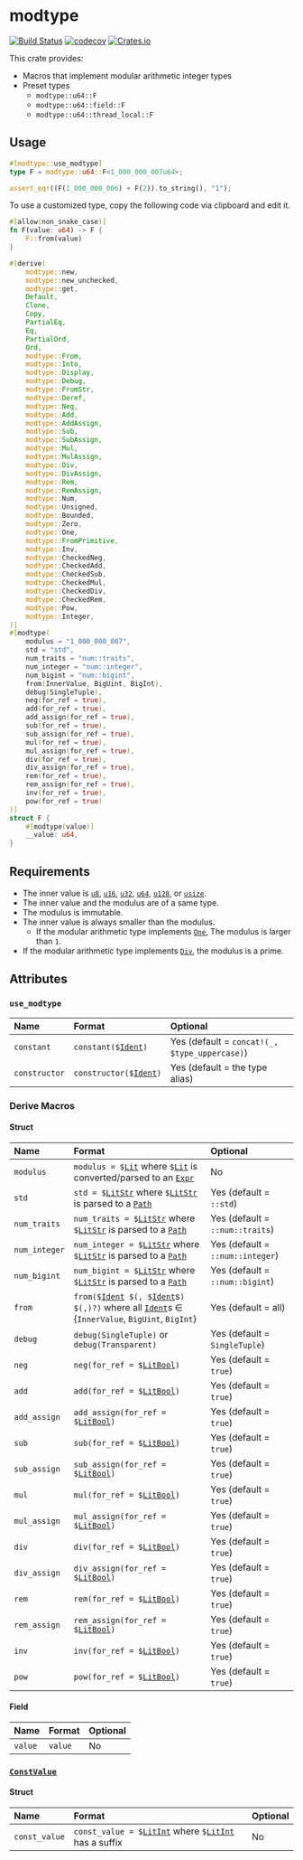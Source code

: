 # modtype

[![Build Status](https://img.shields.io/travis/com/qryxip/modtype/master.svg?label=windows%20%26%20macos%20%26%20linux)](https://travis-ci.com/qryxip/modtype)
[![codecov](https://codecov.io/gh/qryxip/modtype/branch/master/graph/badge.svg)](https://codecov.io/gh/qryxip/modtype)
[![Crates.io](https://img.shields.io/crates/v/modtype.svg)](https://crates.io/crates/modtype)

This crate provides:
- Macros that implement modular arithmetic integer types
- Preset types
    - `modtype::u64::F`
    - `modtype::u64::field::F`
    - `modtype::u64::thread_local::F`

## Usage

```rust
#[modtype::use_modtype]
type F = modtype::u64::F<1_000_000_007u64>;

assert_eq!((F(1_000_000_006) + F(2)).to_string(), "1");
```

To use a customized type, copy the following code via clipboard and edit it.

```rust
#[allow(non_snake_case)]
fn F(value: u64) -> F {
    F::from(value)
}

#[derive(
    modtype::new,
    modtype::new_unchecked,
    modtype::get,
    Default,
    Clone,
    Copy,
    PartialEq,
    Eq,
    PartialOrd,
    Ord,
    modtype::From,
    modtype::Into,
    modtype::Display,
    modtype::Debug,
    modtype::FromStr,
    modtype::Deref,
    modtype::Neg,
    modtype::Add,
    modtype::AddAssign,
    modtype::Sub,
    modtype::SubAssign,
    modtype::Mul,
    modtype::MulAssign,
    modtype::Div,
    modtype::DivAssign,
    modtype::Rem,
    modtype::RemAssign,
    modtype::Num,
    modtype::Unsigned,
    modtype::Bounded,
    modtype::Zero,
    modtype::One,
    modtype::FromPrimitive,
    modtype::Inv,
    modtype::CheckedNeg,
    modtype::CheckedAdd,
    modtype::CheckedSub,
    modtype::CheckedMul,
    modtype::CheckedDiv,
    modtype::CheckedRem,
    modtype::Pow,
    modtype::Integer,
)]
#[modtype(
    modulus = "1_000_000_007",
    std = "std",
    num_traits = "num::traits",
    num_integer = "num::integer",
    num_bigint = "num::bigint",
    from(InnerValue, BigUint, BigInt),
    debug(SingleTuple),
    neg(for_ref = true),
    add(for_ref = true),
    add_assign(for_ref = true),
    sub(for_ref = true),
    sub_assign(for_ref = true),
    mul(for_ref = true),
    mul_assign(for_ref = true),
    div(for_ref = true),
    div_assign(for_ref = true),
    rem(for_ref = true),
    rem_assign(for_ref = true),
    inv(for_ref = true),
    pow(for_ref = true)
)]
struct F {
    #[modtype(value)]
    __value: u64,
}
```

## Requirements

- The inner value is [`u8`], [`u16`], [`u32`], [`u64`], [`u128`], or [`usize`].
- The inner value and the modulus are of a same type.
- The modulus is immutable.
- The inner value is always smaller than the modulus.
    - If the modular arithmetic type implements [`One`], The modulus is larger than `1`.
- If the modular arithmetic type implements [`Div`], the modulus is a prime.

## Attributes

### `use_modtype`

| Name          | Format                         | Optional                                      |
| :------------ | :----------------------------- | :-------------------------------------------- |
| `constant`    | `constant($`[`Ident`]`)`       | Yes (default = `concat!(_, $type_uppercase)`) |
| `constructor` | `constructor($`[`Ident`]`)`    | Yes (default = the type alias)                |

### Derive Macros

#### Struct

| Name                 | Format                                                                                                   | Optional                         |
| :------------------- | :------------------------------------------------------------------------------------------------------- | :------------------------------- |
| `modulus`            | `modulus = $`[`Lit`] where `$`[`Lit`] is converted/parsed to an [`Expr`]                                 | No                               |
| `std`                | `std = $`[`LitStr`] where `$`[`LitStr`] is parsed to a [`Path`]                                          | Yes (default = `::std`)          |
| `num_traits`         | `num_traits = $`[`LitStr`] where `$`[`LitStr`] is parsed to a [`Path`]                                   | Yes (default = `::num::traits`)  |
| `num_integer`        | `num_integer = $`[`LitStr`] where `$`[`LitStr`] is parsed to a [`Path`]                                  | Yes (default = `::num::integer`) |
| `num_bigint`         | `num_bigint = $`[`LitStr`] where `$`[`LitStr`] is parsed to a [`Path`]                                   | Yes (default = `::num::bigint`)  |
| `from`               | `from($`[`Ident`]` $(, $`[`Ident`]s`) $(,)?)` where all [`Ident`]s ∈ {`InnerValue`, `BigUint`, `BigInt`} | Yes (default = all)              |
| `debug`              | `debug(SingleTuple)` or `debug(Transparent)`                                                             | Yes (default = `SingleTuple`)    |
| `neg`                | `neg(for_ref = $`[`LitBool`]`)`                                                                          | Yes (default = `true`)           |
| `add`                | `add(for_ref = $`[`LitBool`]`)`                                                                          | Yes (default = `true`)           |
| `add_assign`         | `add_assign(for_ref = $`[`LitBool`]`)`                                                                   | Yes (default = `true`)           |
| `sub`                | `sub(for_ref = $`[`LitBool`]`)`                                                                          | Yes (default = `true`)           |
| `sub_assign`         | `sub_assign(for_ref = $`[`LitBool`]`)`                                                                   | Yes (default = `true`)           |
| `mul`                | `mul(for_ref = $`[`LitBool`]`)`                                                                          | Yes (default = `true`)           |
| `mul_assign`         | `mul_assign(for_ref = $`[`LitBool`]`)`                                                                   | Yes (default = `true`)           |
| `div`                | `div(for_ref = $`[`LitBool`]`)`                                                                          | Yes (default = `true`)           |
| `div_assign`         | `div_assign(for_ref = $`[`LitBool`]`)`                                                                   | Yes (default = `true`)           |
| `rem`                | `rem(for_ref = $`[`LitBool`]`)`                                                                          | Yes (default = `true`)           |
| `rem_assign`         | `rem_assign(for_ref = $`[`LitBool`]`)`                                                                   | Yes (default = `true`)           |
| `inv`                | `inv(for_ref = $`[`LitBool`]`)`                                                                          | Yes (default = `true`)           |
| `pow`                | `pow(for_ref = $`[`LitBool`]`)`                                                                          | Yes (default = `true`)           |

#### Field

| Name                 | Format  | Optional |
| :------------------- | :------ | :------- |
| `value`              | `value` | No       |

### [`ConstValue`]

#### Struct

| Name                 | Format                                                       | Optional  |
| :------------------- | :----------------------------------------------------------- | :-------- |
| `const_value`        | `const_value = $`[`LitInt`] where `$`[`LitInt`] has a suffix | No        |

[`u8`]: https://doc.rust-lang.org/nightly/std/primitive.u8.html
[`u16`]: https://doc.rust-lang.org/nightly/std/primitive.u16.html
[`u32`]: https://doc.rust-lang.org/nightly/std/primitive.u32.html
[`u64`]: https://doc.rust-lang.org/nightly/std/primitive.u64.html
[`u128`]: https://doc.rust-lang.org/nightly/std/primitive.u128.html
[`usize`]: https://doc.rust-lang.org/nightly/std/primitive.usize.html
[`Div`]: https://doc.rust-lang.org/nightly/core/ops/arith/trait.Div.html
[`One`]: https://docs.rs/num-traits/0.2/num_traits/identities/trait.One.html
[`Ident`]: https://docs.rs/syn/0.15/syn/struct.Ident.html
[`Lit`]: https://docs.rs/syn/0.15/syn/enum.Lit.html
[`LitStr`]: https://docs.rs/syn/0.15/syn/struct.LitStr.html
[`LitInt`]: https://docs.rs/syn/0.15/syn/struct.LitInt.html
[`LitBool`]: https://docs.rs/syn/0.15/syn/struct.LitBool.html
[`Expr`]: https://docs.rs/syn/0.15/syn/struct.Expr.html
[`Path`]: https://docs.rs/syn/0.15/syn/struct.Path.html
[`ConstValue`]: https://docs.rs/modtype_derive/0.3/modtype_derive/derive.ConstValue.html
